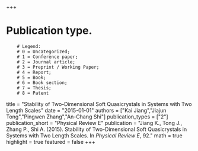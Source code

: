 +++
# Publication type.
        # Legend: 
        # 0 = Uncategorized; 
        # 1 = Conference paper; 
        # 2 = Journal article;
        # 3 = Preprint / Working Paper; 
        # 4 = Report; 
        # 5 = Book; 
        # 6 = Book section;
        # 7 = Thesis; 
        # 8 = Patent
title = "Stability of Two-Dimensional Soft Quasicrystals in Systems with Two Length Scales"
date = "2015-01-01"
authors = ["Kai Jiang","Jiajun Tong","Pingwen Zhang","An-Chang Shi"]
publication_types = ["2"]
publication_short = "Physical Review E"
publication = "Jiang K., Tong J., Zhang P., Shi A. (2015). Stability of Two-Dimensional Soft Quasicrystals in Systems with Two Length Scales. In _Physical Review E_, 92."
math = true
highlight = true
featured = false
+++